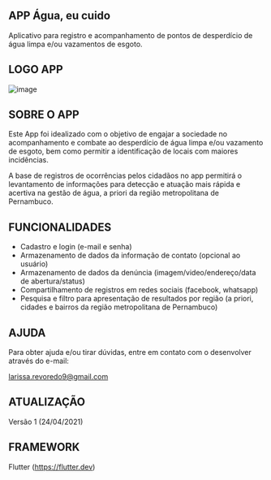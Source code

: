 ## APP Água, eu cuido
Aplicativo para registro e acompanhamento de pontos de desperdício de água limpa e/ou vazamentos de esgoto.

## LOGO APP

![image](https://user-images.githubusercontent.com/81537997/116015929-6d19e300-a611-11eb-91ba-a8984344324a.png)

## SOBRE O APP
Este App foi idealizado com o objetivo de engajar a sociedade no acompanhamento e combate ao desperdício de água limpa e/ou vazamento de esgoto, bem como permitir a identificação de locais com maiores incidências.

A base de registros de ocorrências pelos cidadãos no app permitirá o levantamento de informações para detecção e atuação mais rápida e acertiva na gestão de água, a priori da região metropolitana de Pernambuco.  

## FUNCIONALIDADES
- Cadastro e login (e-mail e senha)
- Armazenamento de dados da informação de contato (opcional ao usuário)
- Armazenamento de dados da denúncia (imagem/video/endereço/data de abertura/status)
- Compartilhamento de registros em redes sociais (facebook, whatsapp)
- Pesquisa e filtro para apresentação de resultados por região (a priori, cidades e bairros da região metropolitana de Pernambuco)

## AJUDA
Para obter ajuda e/ou tirar dúvidas, entre em contato com o desenvolver através do e-mail:

larissa.revoredo9@gmail.com

## ATUALIZAÇÃO
Versão 1 (24/04/2021)

## FRAMEWORK
Flutter (https://flutter.dev)
